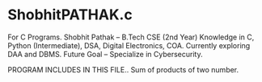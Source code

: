 # ShobhitPATHAK.c
For C Programs.
Shobhit Pathak – B.Tech CSE (2nd Year)
Knowledge in C, Python (Intermediate), DSA, Digital Electronics, COA.
Currently exploring DAA and DBMS.
Future Goal – Specialize in Cybersecurity.

PROGRAM INCLUDES IN THIS FILE..
Sum of products of two number.
